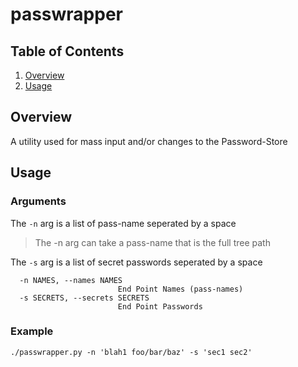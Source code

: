 # passwrapper

## Table of Contents

1. [Overview](#overview)
1. [Usage](#usage)

## Overview

A utility used for mass input and/or changes to the Password-Store

## Usage

### Arguments

The ````-n```` arg is a list of pass-name seperated by a space

> The -n arg can take a pass-name that is the full tree path

The ````-s```` arg is a list of secret passwords seperated by a space

````
  -n NAMES, --names NAMES
                        End Point Names (pass-names)
  -s SECRETS, --secrets SECRETS
                        End Point Passwords
````

### Example

````
./passwrapper.py -n 'blah1 foo/bar/baz' -s 'sec1 sec2'
````

